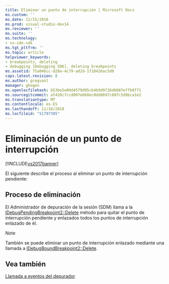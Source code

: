 ```yaml
---
title: Eliminar un punto de interrupción | Microsoft Docs
ms.custom: ''
ms.date: 11/15/2016
ms.prod: visual-studio-dev14
ms.reviewer: ''
ms.suite: ''
ms.technology:
- vs-ide-sdk
ms.tgt_pltfrm: ''
ms.topic: article
helpviewer_keywords:
- breakpoints, deleting
- debugging [Debugging SDK], deleting breakpoints
ms.assetid: 75a046cc-d20a-4c79-ad2d-1f18426ac5d0
caps.latest.revision: 8
ms.author: gregvanl
manager: ghogen
ms.openlocfilehash: b53be5e09d4579d95cb4b9d9726d6087effb8ff1
ms.sourcegitcommit: af428c7ccd007e668ec0dd8697c88fc5d8bca1e2
ms.translationtype: MT
ms.contentlocale: es-ES
ms.lasthandoff: 11/16/2018
ms.locfileid: "51797395"
---
```

# <a name="deleting-a-breakpoint"></a>Eliminación de un punto de interrupción
[!INCLUDE[vs2017banner](../../includes/vs2017banner.md)]

El siguiente describe el proceso al eliminar un punto de interrupción pendiente:  
  
## <a name="deletion-process"></a>Proceso de eliminación  
 El Administrador de depuración de la sesión (SDM) llama a la [IDebugPendingBreakpoint2::Delete](../../extensibility/debugger/reference/idebugpendingbreakpoint2-delete.md) método para quitar el punto de interrupción pendiente y enlazados todos los puntos de interrupción enlazado de él.  
  
> [!NOTE]
>  También se puede eliminar un punto de interrupción enlazado mediante una llamada a [IDebugBoundBreakpoint2::Delete](../../extensibility/debugger/reference/idebugboundbreakpoint2-delete.md).  
  
## <a name="see-also"></a>Vea también  
 [Llamada a eventos del depurador](../../extensibility/debugger/calling-debugger-events.md)

